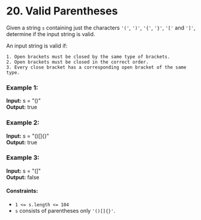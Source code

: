 # 20. Valid Parentheses

Given a string `s` containing just the characters `'('`, `')'`, `'{'`, `'}'`, `'['` and `']'`, determine if the input string is valid.

An input string is valid if:

    1. Open brackets must be closed by the same type of brackets.
    2. Open brackets must be closed in the correct order.
    3. Every close bracket has a corresponding open bracket of the same type.

### Example 1:

**Input:** s = "()" \
**Output:** true

### Example 2:

**Input:** s = "()[]{}" \
**Output:** true

### Example 3:

**Input:** s = "(]" \
**Output:** false

#### Constraints:

- `1 <= s.length <= 104`
- `s` consists of parentheses only `'()[]{}'`.
